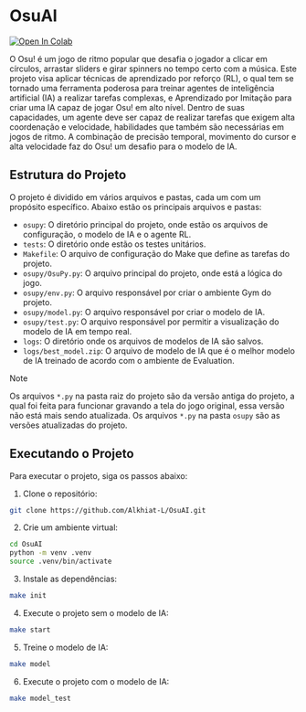 # OsuAI

[![Open In Colab](https://colab.research.google.com/assets/colab-badge.svg)](https://colab.research.google.com/drive/1eUIJQWWizp9amvMdh9FnrZnCdss-7VQt?usp=sharing)

O Osu! é um jogo de ritmo popular que desafia o jogador a clicar em círculos, arrastar sliders e girar spinners no tempo certo com a música.
Este projeto visa aplicar técnicas de aprendizado por reforço (RL), o qual tem se tornado uma ferramenta poderosa para treinar agentes de inteligência artificial (IA) a realizar tarefas complexas, e Aprendizado por Imitação para criar uma IA capaz de jogar Osu! em alto nível. Dentro de suas capacidades, um agente deve ser capaz de realizar tarefas que exigem alta coordenação e velocidade, habilidades que também são necessárias em jogos de ritmo.
A combinação de precisão temporal, movimento do cursor e alta velocidade faz do Osu! um desafio para o modelo de IA.

## Estrutura do Projeto

O projeto é dividido em vários arquivos e pastas, cada um com um propósito específico. Abaixo estão os principais arquivos e pastas:

- `osupy`: O diretório principal do projeto, onde estão os arquivos de configuração, o modelo de IA e o agente RL.
- `tests`: O diretório onde estão os testes unitários.
- `Makefile`: O arquivo de configuração do Make que define as tarefas do projeto.
- `osupy/OsuPy.py`: O arquivo principal do projeto, onde está a lógica do jogo.
- `osupy/env.py`: O arquivo responsável por criar o ambiente Gym do projeto.
- `osupy/model.py`: O arquivo responsável por criar o modelo de IA.
- `osupy/test.py`: O arquivo responsável por permitir a visualização do modelo de IA em tempo real.
- `logs`: O diretório onde os arquivos de modelos de IA são salvos.
- `logs/best_model.zip`: O arquivo de modelo de IA que é o melhor modelo de IA treinado de acordo com o ambiente de Evaluation.

> [!NOTE]
> Os arquivos `*.py` na pasta raiz do projeto são da versão antiga do projeto, a qual foi feita para funcionar gravando a tela do jogo original, essa versão não está mais sendo atualizada. Os arquivos `*.py` na pasta `osupy` são as versões atualizadas do projeto.

## Executando o Projeto

Para executar o projeto, siga os passos abaixo:

1. Clone o repositório:

```bash
git clone https://github.com/Alkhiat-L/OsuAI.git
```

2. Crie um ambiente virtual:

```bash
cd OsuAI
python -m venv .venv
source .venv/bin/activate
```

3. Instale as dependências:

```bash
make init
```

4. Execute o projeto sem o modelo de IA:

```bash
make start
```

5. Treine o modelo de IA:

```bash
make model
```

6. Execute o projeto com o modelo de IA:

```bash
make model_test
```
